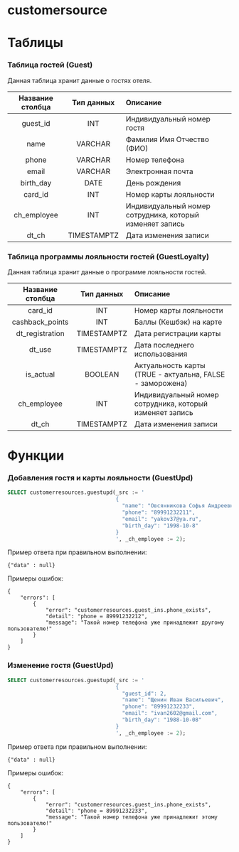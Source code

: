 # customersource



# Таблицы
### Таблица гостей (Guest)
Данная таблица хранит данные о гостях отеля.

| Название столбца | Тип данных  | Описание                                                 |
|:----------------:|:-----------:|:---------------------------------------------------------|
|     guest_id     |     INT     | Индивидуальный номер гостя                               |
|       name       |   VARCHAR   | Фамилия Имя Отчество (ФИО)                               |
|      phone       |   VARCHAR   | Номер телефона                                           |
|      email       |   VARCHAR   | Электронная почта                                        |
|    birth_day     |    DATE     | День рождения                                            |
|     card_id      |     INT     | Номер карты лояльности                                   |
|   ch_employee    |     INT     | Индивидуальный номер сотрудника, который изменяет запись |
|      dt_ch       | TIMESTAMPTZ | Дата изменения записи                                    |

### Таблица программы лояльности гостей (GuestLoyalty)
Данная таблица хранит данные о программе лояльности гостей.  

| Название столбца | Тип данных  | Описание                                                  |
|:----------------:|:-----------:|:----------------------------------------------------------|
|     card_id      |     INT     | Номер карты лояльности                                    |
| cashback_points  |     INT     | Баллы (Кешбэк) на карте                                   |
| dt_registration  | TIMESTAMPTZ | Дата регистрации карты                                    |
|      dt_use      | TIMESTAMPTZ | Дата последнего использования                             |
|    is_actual     |   BOOLEAN   | Актуальность карты (TRUE - актуальна, FALSE - заморожена) |
|   ch_employee    |     INT     | Индивидуальный номер сотрудника, который изменяет запись  |
|      dt_ch       | TIMESTAMPTZ | Дата изменения записи                                     |

# Функции
### Добавления гостя и карты лояльности (GuestUpd)
```sql
SELECT customerresources.guestupd(_src := '
                                  {
                                    "name": "Овсянникова Софья Андреевна",
                                    "phone": "89991232211",
                                    "email": "yakov37@ya.ru",
                                    "birth_day": "1998-10-8"
                                  }
                                  ', _ch_employee := 2);
```
Пример ответа при правильном выполнении:
```jsonb
{"data" : null}
```
Примеры ошибок:
```jsonb 
{
	"errors": [
	    {
		    "error": "customerresources.guest_ins.phone_exists",
		    "detail": "phone = 89991232212",
		    "message": "Такой номер телефона уже принадлежит другому пользователю!"
	    }
	]
}
```

### Изменение гостя (GuestUpd)
```sql
SELECT customerresources.guestupd(_src := '
                                  {
                                    "guest_id": 2,
                                    "name": "Щенин Иван Васильевич",
                                    "phone": "89991232233",
                                    "email": "ivan2602@gmail.com",
                                    "birth_day": "1988-10-08"
                                  }
                                  ', _ch_employee := 2);
```
Пример ответа при правильном выполнении:
```jsonb
{"data" : null}
```
Примеры ошибок:
```jsonb 
{
	"errors": [
	    {
		    "error": "customerresources.guest_ins.phone_exists",
		    "detail": "phone = 89991232233",
		    "message": "Такой номер телефона уже принадлежит этому пользователю!"
	    }
	]
}
```